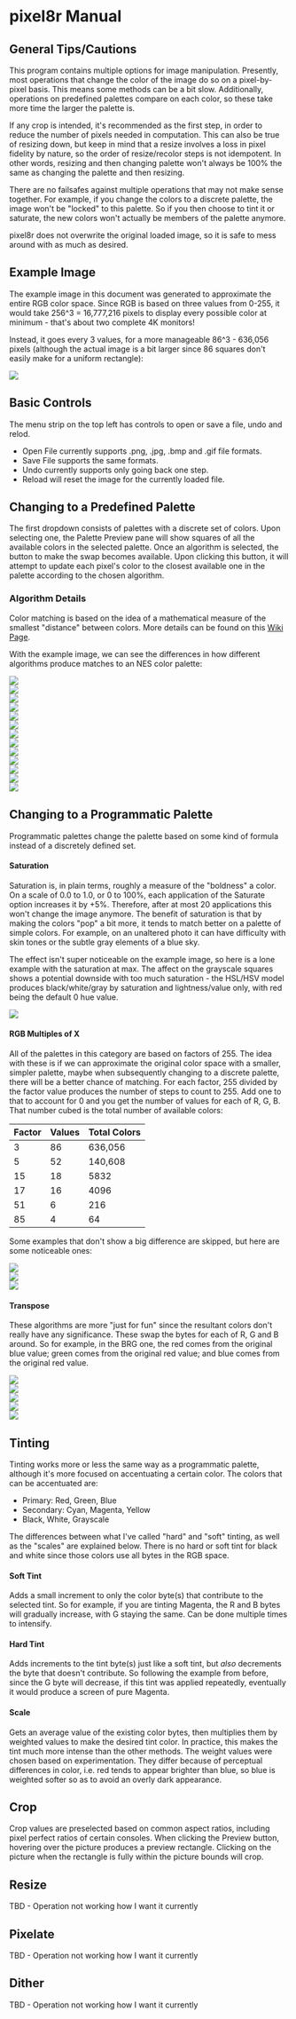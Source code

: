 # pixel8r Manual

## General Tips/Cautions

This program contains multiple options for image manipulation. Presently, most operations that change the color of the image do so on a pixel-by-pixel basis. This means some methods can be a bit slow. Additionally, operations on predefined palettes compare on each color, so these take more time the larger the palette is.

If any crop is intended, it's recommended as the first step, in order to reduce the number of pixels needed in computation. This can also be true of resizing down, but keep in mind that a resize involves a loss in pixel fidelity by nature, so the order of resize/recolor steps is not idempotent. In other words, resizing and then changing palette won't always be 100% the same as changing the palette and then resizing.

There are no failsafes against multiple operations that may not make sense together. For example, if you change the colors to a discrete palette, the image won't be "locked" to this palette. So if you then choose to tint it or saturate, the new colors won't actually be members of the palette anymore.

pixel8r does not overwrite the original loaded image, so it is safe to mess around with as much as desired.

## Example Image

The example image in this document was generated to approximate the entire RGB color space. Since RGB is based on three values from 0-255, it would take 256^3 = 16,777,216 pixels to display every possible color at minimum - that's about two complete 4K monitors! 

Instead, it goes every 3 values, for a more manageable 86^3 - 636,056 pixels (although the actual image is a bit larger since 86 squares don't easily make for a uniform rectangle):

![](./screenshots/manual/colorspace.png)

## Basic Controls

The menu strip on the top left has controls to open or save a file, undo and relod.

- Open File currently supports .png, .jpg, .bmp and .gif file formats.
- Save File supports the same formats.
- Undo currently supports only going back one step.
- Reload will reset the image for the currently loaded file.

## Changing to a Predefined Palette

The first dropdown consists of palettes with a discrete set of colors. Upon selecting one, the Palette Preview pane will show squares of all the available colors in the selected palette. Once an algorithm is selected, the button to make the swap becomes available. Upon clicking this button, it will attempt to update each pixel's color to the closest available one in the palette according to the chosen algorithm.

### Algorithm Details

Color matching is based on the idea of a mathematical measure of the smallest "distance" between colors. More details can be found on this [Wiki Page](https://en.wikipedia.org/wiki/Color_difference). 

With the example image, we can see the differences in how different algorithms produce matches to an NES color palette:

![](./screenshots/manual/color-distance/colorspace-nes-01-rgb-euclidean.png)  
![](./screenshots/manual/color-distance/colorspace-nes-02-rgb-redmean.png)  
![](./screenshots/manual/color-distance/colorspace-nes-03-lab-1976.png)  
![](./screenshots/manual/color-distance/colorspace-nes-04-lab-hybrid.png)  
![](./screenshots/manual/color-distance/colorspace-nes-05-lab-1994.png)  
![](./screenshots/manual/color-distance/colorspace-nes-06-lch-2000.png)  
![](./screenshots/manual/color-distance/colorspace-nes-07-cmc-a.png)  
![](./screenshots/manual/color-distance/colorspace-nes-08-cmc-p.png)  
![](./screenshots/manual/color-distance/colorspace-nes-09-itp.png)  
![](./screenshots/manual/color-distance/colorspace-nes-10-z.png)  
![](./screenshots/manual/color-distance/colorspace-nes-11-ok.png)  
![](./screenshots/manual/color-distance/colorspace-nes-12-cam02.png)  
![](./screenshots/manual/color-distance/colorspace-nes-13-cam16.png)  


## Changing to a Programmatic Palette

Programmatic palettes change the palette based on some kind of formula instead of a discretely defined set.

#### Saturation

Saturation is, in plain terms, roughly a measure of the "boldness" a color. On a scale of 0.0 to 1.0, or 0 to 100%, each application of the Saturate option increases it by +5%. Therefore, after at most 20 applications this won't change the image anymore. The benefit of saturation is that by making the colors "pop" a bit more, it tends to match better on a palette of simple colors. For example, on an unaltered photo it can have difficulty with skin tones or the subtle gray elements of a blue sky.

The effect isn't super noticeable on the example image, so here is a lone example with the saturation at max. The affect on the grayscale squares shows a potential downside with too much saturation - the HSL/HSV model produces black/white/gray by saturation and lightness/value only, with red being the default 0 hue value.

![](./screenshots/manual/programmatic/colorspace-01-saturated.png)

#### RGB Multiples of X

All of the palettes in this category are based on factors of 255. The idea with these is if we can approximate the original color space with a smaller, simpler palette, maybe when subsequently changing to a discrete palette, there will be a better chance of matching. For each factor, 255 divided by the factor value produces the number of steps to count to 255. Add one to that to account for 0 and you get the number of values for each of R, G, B. That number cubed is the total number of available colors:

Factor | Values | Total Colors |
| --- | --- | --- |
3 | 86 | 636,056 |
5 | 52 | 140,608 |
15 | 18 | 5832 |
17 | 16 | 4096 |
51 | 6 | 216 |
85 | 4 | 64 |

Some examples that don't show a big difference are skipped, but here are some noticeable ones:

![](./screenshots/manual/programmatic/colorspace-02-factor-17.png)  
![](./screenshots/manual/programmatic/colorspace-03-factor-51.png)  
![](./screenshots/manual/programmatic/colorspace-04-factor-85.png)  

#### Transpose

These algorithms are more "just for fun" since the resultant colors don't really have any significance. These swap the bytes for each of R, G and B around. So for example, in the BRG one, the red comes from the original blue value; green comes from the original red value; and blue comes from the original red value.

![](./screenshots/manual/programmatic/colorspace-05-rbg.png)  
![](./screenshots/manual/programmatic/colorspace-06-grb.png)  
![](./screenshots/manual/programmatic/colorspace-07-gbr.png)  
![](./screenshots/manual/programmatic/colorspace-08-brg.png)  
![](./screenshots/manual/programmatic/colorspace-09-bgr.png)  

## Tinting

Tinting works more or less the same way as a programmatic palette, although it's more focused on accentuating a certain color. The colors that can be accentuated are:

- Primary: Red, Green, Blue
- Secondary: Cyan, Magenta, Yellow
- Black, White, Grayscale

The differences between what I've called "hard" and "soft" tinting, as well as the "scales" are explained below. There is no hard or soft tint for black and white since those colors use all bytes in the RGB space.

#### Soft Tint

Adds a small increment to only the color byte(s) that contribute to the selected tint. So for example, if you are tinting Magenta, the R and B bytes will gradually increase, with G staying the same. Can be done multiple times to intensify.

#### Hard Tint

Adds increments to the tint byte(s) just like a soft tint, but _also_ decrements the byte that doesn't contribute. So following the example from before, since the G byte will decrease, if this tint was applied repeatedly, eventually it would produce a screen of pure Magenta.

#### Scale

Gets an average value of the existing color bytes, then multiplies them by weighted values to make the desired tint color. In practice, this makes the tint much more intense than the other methods. The weight values were chosen based on experimentation. They differ because of perceptual differences in color, i.e. red tends to appear brighter than blue, so blue is weighted softer so as to avoid an overly dark appearance.

## Crop

Crop values are preselected based on common aspect ratios, including pixel perfect ratios of certain consoles. When clicking the Preview button, hovering over the picture produces a preview rectangle. Clicking on the picture when the rectangle is fully within the picture bounds will crop.

## Resize

TBD - Operation not working how I want it currently

## Pixelate

TBD - Operation not working how I want it currently

## Dither

TBD - Operation not working how I want it currently